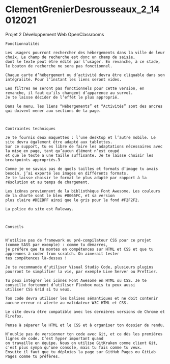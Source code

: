 # ClementGrenierDesrousseaux_2_14012021
Projet 2 Développement Web OpenClassrooms

    Fonctionnalités

    Les usagers pourront rechercher des hébergements dans la ville de leur choix. Le champ de recherche est donc un champ de saisie, 
    dont le texte peut être édité par l’usager. En revanche, à ce stade, le bouton de recherche ne sera pas fonctionnel.

    Chaque carte d’hébergement ou d’activité devra être cliquable dans son intégralité. Pour l’instant les liens seront vides.

    Les filtres ne seront pas fonctionnels pour cette version, en revanche, il faut qu’ils changent d’apparence au survol. 
    Je te laisse décider de l’effet le plus approprié.

    Dans le menu, les liens “Hébergements” et “Activités” sont des ancres qui doivent mener aux sections de la page.

 

    Contraintes techniques

    Je te fournis deux maquettes : l’une desktop et l’autre mobile. Le site devra également être adapté aux tablettes.
    Sur ce support, tu es libre de faire les adaptations nécessaires avec la mise en page, tant qu’aucun élément n’est coupé 
    et que le texte a une taille suffisante. Je te laisse choisir les breakpoints appropriés.3

    Comme je ne savais pas de quels tailles et formats d’image tu avais besoin, j’ai exporté les images en différents formats. 
    Je te laisse choisir le format le plus adapté par rapport à la résolution et au temps de chargement.

    Les icônes proviennent de la bibliothèque Font Awesome. Les couleurs de la charte sont le bleu #0065FC, et sa version 
    plus claire #DEEBFF ainsi que le gris pour le fond #F2F2F2.

    La police du site est Raleway.



    Conseils

    
    N’utilise pas de framework ou pré-compilateur CSS pour ce projet (comme SASS par exemple) : comme tu démarres, 
    je préfère que tu montes en compétences sur HTML et CSS et que tu apprennes à coder from scratch. On aimerait tester 
    tes compétences là-dessus !

    Je te recommande d'utiliser Visual Studio Code, plusieurs plugins pourront te simplifier la vie, par exemple Live Server ou Prettier.

    Tu peux intégrer les icônes Font Awesome en HTML ou CSS. Je te conseille fortement d’utiliser Flexbox mais tu peux aussi 
    utiliser CSS Grid si tu veux.

    Ton code devra utiliser les balises sémantiques et ne doit contenir aucune erreur ni alerte au validateur W3C HTML et CSS.

    Le site devra être compatible avec les dernières versions de Chrome et Firefox.

    Pense à séparer le HTML et le CSS et à organiser ton dossier de rendu.

    N’oublie pas de versionner ton code avec Git, et ce dès les premières lignes de code. C’est hyper important quand 
    on travaille en équipe. Nous on utilise GitKraken comme client Git, c'est plus sympa qu'une console, mais tu fais comme tu veux. 
    Ensuite il faut que tu déploies la page sur GitHub Pages ou GitLab Pages comme tu préfères.
